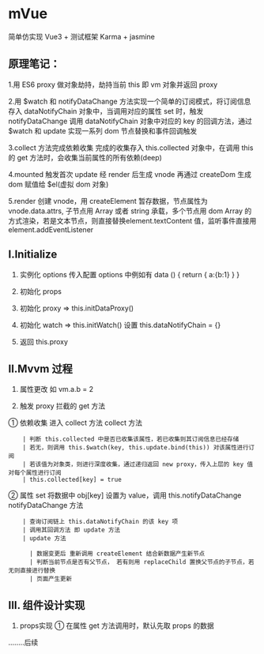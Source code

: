 # mVue
  简单仿实现 Vue3 + 测试框架 Karma + jasmine
  
## 原理笔记：
   1.用 ES6 proxy 做对象劫持，劫持当前 this 即 vm 对象并返回 proxy

   2.用 $watch 和 notifyDataChange 方法实现一个简单的订阅模式，将订阅信息存入 dataNotifyChain 对象中，当调用对应的属性 set 时，触发 notifyDataChange 调用 dataNotifyChain 对象中对应的 key 的回调方法，通过 $watch 和 update 实现一系列 dom 节点替换和事件回调触发

   3.collect 方法完成依赖收集 完成的收集存入 this.collected 对象中，在调用 this 的 get 方法时，会收集当前属性的所有依赖(deep)

   4.mounted 触发首次 update 经 render 后生成 vnode 再通过 createDom 生成 dom 赋值给 $el(虚拟 dom 对象)

   5.render 创建 vnode，用 createElement 暂存数据，节点属性为 vnode.data.attrs, 子节点用 Array 或者 string 承载，多个节点用 dom Array 的方式渲染，若是文本节点，则直接替换element.textContent 值，监听事件直接用 element.addEventListener

## Ⅰ.Initialize
   1. 实例化 options 传入配置 options 中例如有 data () { return { a:{b:1} } }

   2. 初始化 props

   3. 初始化 proxy => this.initDataProxy()

   4. 初始化 watch => this.initWatch() 设置 this.dataNotifyChain = {}

   5. 返回 this.proxy

## Ⅱ.Mvvm 过程
   1. 属性更改 如 vm.a.b = 2
     
   2. 触发 proxy 拦截的 get 方法
   
   ① 依赖收集 进入 collect 方法
        collect 方法
        
        | 判断 this.collected 中是否已收集该属性，若已收集则其订阅信息已经存储
        | 若无，则调用 this.$watch(key, this.update.bind(this)) 对该属性进行订阅
        | 若该值为对象类，则进行深度收集，通过递归返回 new proxy，传入上层的 key 值对每个属性进行订阅
        | this.collected[key] = true
        
   ② 属性 set 将数据中 obj[key] 设置为 value，调用 this.notifyDataChange
        notifyDataChange 方法
        
        | 查询订阅链上 this.dataNotifyChain 的该 key 项
        | 调用其回调方法 即 update 方法
        | update 方法
        
          | 数据变更后 重新调用 createElement 结合新数据产生新节点
          | 判断当前节点是否有父节点， 若有则用 replaceChild 置换父节点的子节点，若无则直接进行替换
          | 页面产生更新

## III. 组件设计实现
   1. props实现
     ① 在属性 get 方法调用时，默认先取 props 的数据

........后续
      
